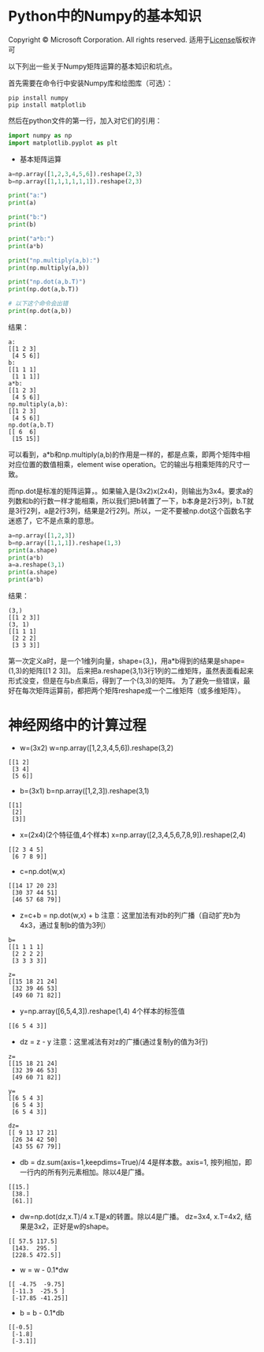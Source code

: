 # Python中的Numpy的基本知识

Copyright © Microsoft Corporation. All rights reserved.
  适用于[License](https://github.com/Microsoft/ai-edu/blob/master/LICENSE.md)版权许可

以下列出一些关于Numpy矩阵运算的基本知识和坑点。

首先需要在命令行中安装Numpy库和绘图库（可选）：

```
pip install numpy
pip install matplotlib
```

然后在python文件的第一行，加入对它们的引用：

```Python
import numpy as np
import matplotlib.pyplot as plt
```

- 基本矩阵运算

```Python
a=np.array([1,2,3,4,5,6]).reshape(2,3)
b=np.array([1,1,1,1,1,1]).reshape(2,3)

print("a:")
print(a)

print("b:")
print(b)

print("a*b:")
print(a*b)

print("np.multiply(a,b):")
print(np.multiply(a,b))

print("np.dot(a,b.T)")
print(np.dot(a,b.T))

# 以下这个命令会出错
print(np.dot(a,b))
```

结果：
```
a:
[[1 2 3]
 [4 5 6]]
b:
[[1 1 1]
 [1 1 1]]
a*b:
[[1 2 3]
 [4 5 6]]
np.multiply(a,b):
[[1 2 3]
 [4 5 6]]
np.dot(a,b.T)
[[ 6  6]
 [15 15]]
 ```

 可以看到，a*b和np.multiply(a,b)的作用是一样的，都是点乘，即两个矩阵中相对应位置的数值相乘，element wise operation。它的输出与相乘矩阵的尺寸一致。
 
 而np.dot是标准的矩阵运算，。如果输入是(3x2)x(2x4)，则输出为3x4。要求a的列数和b的行数一样才能相乘，所以我们把b转置了一下，b本身是2行3列，b.T就是3行2列，a是2行3列，结果是2行2列。所以，一定不要被np.dot这个函数名字迷惑了，它不是点乘的意思。

```Python
a=np.array([1,2,3])
b=np.array([1,1,1]).reshape(1,3)
print(a.shape)
print(a*b)
a=a.reshape(3,1)
print(a.shape)
print(a*b)
```

结果：
```
(3,)
[[1 2 3]]
(3, 1)
[[1 1 1]
 [2 2 2]
 [3 3 3]]
```
第一次定义a时，是一个1维列向量，shape=(3,)，用a*b得到的结果是shape=(1,3)的矩阵\[\[1 2 3]]。
后来把a.reshape(3,1)3行1列的二维矩阵，虽然表面看起来形式没变，但是在与b点乘后，得到了一个(3,3)的矩阵。
为了避免一些错误，最好在每次矩阵运算前，都把两个矩阵reshape成一个二维矩阵（或多维矩阵）。

# 神经网络中的计算过程

- w=(3x2)
w=np.array([1,2,3,4,5,6]).reshape(3,2)
```
[[1 2]
 [3 4]
 [5 6]]
 ```
- b=(3x1)
b=np.array([1,2,3]).reshape(3,1)
```
[[1]
 [2]
 [3]]
```

- x=(2x4)(2个特征值,4个样本)
x=np.array([2,3,4,5,6,7,8,9]).reshape(2,4)
```
[[2 3 4 5]
 [6 7 8 9]]
```
- c=np.dot(w,x)
```
[[14 17 20 23]
 [30 37 44 51]
 [46 57 68 79]]
```
- z=c+b = np.dot(w,x) + b
注意：这里加法有对b的列广播（自动扩充b为4x3，通过复制b的值为3列）
```
b=
[[1 1 1 1]
 [2 2 2 2]
 [3 3 3 3]]

z=
[[15 18 21 24]
 [32 39 46 53]
 [49 60 71 82]]
```
- y=np.array([6,5,4,3]).reshape(1,4)
4个样本的标签值
```
[[6 5 4 3]]
```
- dz = z - y
注意：这里减法有对z的广播(通过复制y的值为3行)
```
z=
[[15 18 21 24]
 [32 39 46 53]
 [49 60 71 82]]

y=
[[6 5 4 3]
 [6 5 4 3]
 [6 5 4 3]]

dz=
[[ 9 13 17 21]
 [26 34 42 50]
 [43 55 67 79]]
```
- db = dz.sum(axis=1,keepdims=True)/4
4是样本数。axis=1, 按列相加，即一行内的所有列元素相加。除以4是广播。
```
[[15.]
 [38.]
 [61.]]
```
- dw=np.dot(dz,x.T)/4
x.T是x的转置。除以4是广播。 dz=3x4, x.T=4x2, 结果是3x2，正好是w的shape。
```
[[ 57.5 117.5]
 [143.  295. ]
 [228.5 472.5]]
```
- w = w - 0.1*dw
```
[[ -4.75  -9.75]
 [-11.3  -25.5 ]
 [-17.85 -41.25]]
 ```
 - b = b - 0.1*db
```
[[-0.5]
 [-1.8]
 [-3.1]]
 ```
